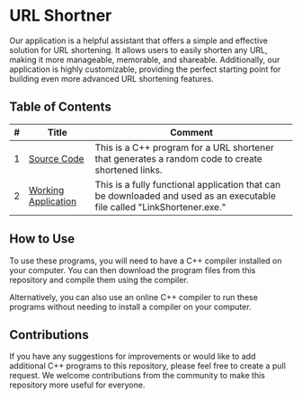 # URL Shortner 

Our application is a helpful assistant that offers a simple and effective solution for URL shortening. It allows users to easily shorten any URL, making it more manageable, memorable, and shareable. Additionally, our application is highly customizable, providing the perfect starting point for building even more advanced URL shortening features.

## Table of Contents

|#| Title | Comment |
|---| ------------------------------------------------------------ | -------- |
|1| [Source Code](./LinkShortener/%20Complete%20App/sourcecode.cpp) | This is a C++ program for a URL shortener that generates a random code to create shortened links. |
|2| [Working Application](./%20Complete%20App/LinkShortner.exe) | This is a fully functional application that can be downloaded and used as an executable file called "LinkShortener.exe." |

## How to Use
To use these programs, you will need to have a C++ compiler installed on your computer. You can then download the program files from this repository and compile them using the compiler.

Alternatively, you can also use an online C++ compiler to run these programs without needing to install a compiler on your computer.

## Contributions
If you have any suggestions for improvements or would like to add additional C++ programs to this repository, please feel free to create a pull request. We welcome contributions from the community to make this repository more useful for everyone.
